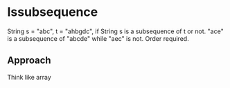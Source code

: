 # Issubsequence

String s = "abc", t = "ahbgdc", if String s is a subsequence of t or not.
"ace" is a subsequence of "abcde" while "aec" is not. Order required.

## Approach

Think like array
